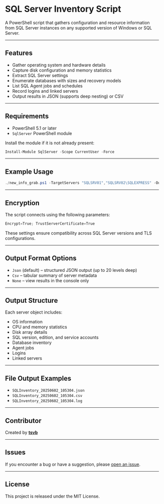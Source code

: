 # SQL Server Inventory Script


A PowerShell script that gathers configuration and resource information from SQL Server instances on any supported version of Windows or SQL Server.


---

## Features

* Gather operating system and hardware details
* Capture disk configuration and memory statistics
* Extract SQL Server settings
* Enumerate databases with sizes and recovery models
* List SQL Agent jobs and schedules
* Record logins and linked servers
* Output results in JSON (supports deep nesting) or CSV

---

## Requirements

* PowerShell 5.1 or later
* `SqlServer` PowerShell module

Install the module if it is not already present:

```powershell
Install-Module SqlServer -Scope CurrentUser -Force
```

---

## Example Usage

```powershell
./new_info_grab.ps1 -TargetServers "SQLSRV01","SQLSRV02\SQLEXPRESS" -OutputFormat Json
```

---

## Encryption

The script connects using the following parameters:

```powershell
Encrypt=True; TrustServerCertificate=True
```

These settings ensure compatibility across SQL Server versions and TLS configurations.

---

## Output Format Options

* `Json` (default) – structured JSON output (up to 20 levels deep)
* `Csv` – tabular summary of server metadata
* `None` – view results in the console only

---

## Output Structure

Each server object includes:

* OS information
* CPU and memory statistics
* Disk array details
* SQL version, edition, and service accounts
* Database inventory
* Agent jobs
* Logins
* Linked servers

---

## File Output Examples

* `SQLInventory_20250602_105304.json`
* `SQLInventory_20250602_105304.csv`
* `SQLInventory_20250602_105304.log`

---

## Contributor

Created by **[tsvb](https://github.com/tsvb)**

---

## Issues

If you encounter a bug or have a suggestion, please [open an issue](https://github.com/tsvb/SQL_Info/issues).

---

## License

This project is released under the MIT License.
